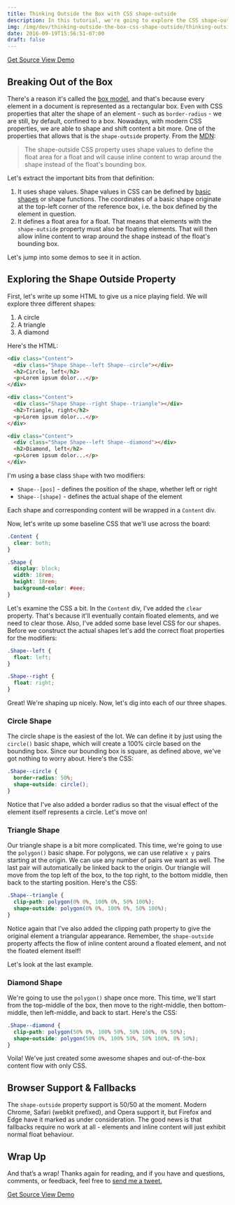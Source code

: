 ```yaml
---
title: Thinking Outside the Box with CSS shape-outside
description: In this tutorial, we're going to explore the CSS shape-outside property which allows us to break out of the box a little.
img: /img/dev/thinking-outside-the-box-css-shape-outside/thinking-outside-the-box-css-shape-outside-featured.png
date: 2016-09-19T15:56:51-07:00
draft: false
---
```


<div class="ButtonGroup ButtonGroup--gutter-md ButtonGroup--align-center">
  <a href="https://codepen.io/callmenick/pen/VMpPRp" class="Button Button--display-inlineBlock Button--appearance-secondary Button--size-sm">
    Get Source
  </a>
  <a href="https://codepen.io/callmenick/full/VMpPRp/" class="Button Button--display-inlineBlock Button--appearance-secondary Button--size-sm">
    View Demo
  </a>
</div>

## Breaking Out of the Box

There's a reason it's called the [box model](https://developer.mozilla.org/en-US/docs/Web/CSS/CSS_Box_Model/Introduction_to_the_CSS_box_model), and that's because every element in a document is represented as a rectangular box. Even with CSS properties that alter the shape of an element - such as `border-radius` - we are still, by default, confined to a box. Nowadays, with modern CSS properties, we are able to shape and shift content a bit more. One of the properties that allows that is the `shape-outside` property. From the [MDN](https://developer.mozilla.org/en-US/docs/Web/CSS/shape-outside):

> The shape-outside CSS property uses shape values to define the float area for a float and will cause inline content to wrap around the shape instead of the float's bounding box.

Let's extract the important bits from that definition:

1. It uses shape values. Shape values in CSS can be defined by [basic shapes](https://developer.mozilla.org/en-US/docs/Web/CSS/basic-shape) or shape functions. The coordinates of a basic shape originate at the top-left corner of the reference box, i.e. the box defined by the element in question.
2. It defines a float area for a float. That means that elements with the `shape-outside` property must also be floating elements. That will then allow inline content to wrap around the shape instead of the float's bounding box.

Let's jump into some demos to see it in action.

## Exploring the Shape Outside Property

First, let's write up some HTML to give us a nice playing field. We will explore three different shapes:

1. A circle
2. A triangle
3. A diamond

Here's the HTML:

```html
<div class="Content">
  <div class="Shape Shape--left Shape--circle"></div>
  <h2>Circle, left</h2>
  <p>Lorem ipsum dolor...</p>
</div>

<div class="Content">
  <div class="Shape Shape--right Shape--triangle"></div>
  <h2>Triangle, right</h2>
  <p>Lorem ipsum dolor...</p>
</div>

<div class="Content">
  <div class="Shape Shape--left Shape--diamond"></div>
  <h2>Diamond, left</h2>
  <p>Lorem ipsum dolor...</p>
</div>
```

I'm using a base class `Shape` with two modifiers:

* `Shape--[pos]` - defines the position of the shape, whether left or right
* `Shape--[shape]` - defines the actual shape of the element

Each shape and corresponding content will be wrapped in a `Content` div.

Now, let's write up some baseline CSS that we'll use across the board:

```css
.Content {
  clear: both;
}

.Shape {
  display: block;
  width: 18rem;
  height: 18rem;
  background-color: #eee;
}
```

Let's examine the CSS a bit. In the `Content` div, I've added the `clear` property. That's because it'll eventually contain floated elements, and we need to clear those. Also, I've added some base level CSS for our shapes. Before we construct the actual shapes let's add the correct float properties for the modifiers:

```css
.Shape--left {
  float: left;
}

.Shape--right {
  float: right;
}
```

Great! We're shaping up nicely. Now, let's dig into each of our three shapes.

### Circle Shape

The circle shape is the easiest of the lot. We can define it by just using the `circle()` basic shape, which will create a 100% circle based on the bounding box. Since our bounding box is square, as defined above, we've got nothing to worry about. Here's the CSS:

```css
.Shape--circle {
  border-radius: 50%;
  shape-outside: circle();
}
```

Notice that I've also added a border radius so that the visual effect of the element itself represents a circle. Let's move on!

### Triangle Shape

Our triangle shape is a bit more complicated. This time, we're going to use the `polygon()` basic shape. For polygons, we can use relative `x y` pairs starting at the origin. We can use any number of pairs we want as well. The last pair will automatically be linked back to the origin. Our triangle will move from the top left of the box, to the top right, to the bottom middle, then back to the starting position. Here's the CSS:

```css
.Shape--triangle {
  clip-path: polygon(0% 0%, 100% 0%, 50% 100%);
  shape-outside: polygon(0% 0%, 100% 0%, 50% 100%);
}
```

Notice again that I've also added the clipping path property to give the original element a triangular appearance. Remember, the `shape-outside` property affects the flow of inline content around a floated element, and not the floated element itself!

Let's look at the last example.

### Diamond Shape

We're going to use the `polygon()` shape once more. This time, we'll start from the top-middle of the box, then move to the right-middle, then bottom-middle, then left-middle, and back to start. Here's the CSS:

```css
.Shape--diamond {
  clip-path: polygon(50% 0%, 100% 50%, 50% 100%, 0% 50%);
  shape-outside: polygon(50% 0%, 100% 50%, 50% 100%, 0% 50%);
}
```

Voila! We've just created some awesome shapes and out-of-the-box content flow with only CSS.

## Browser Support & Fallbacks

The `shape-outside` property support is 50/50 at the moment. Modern Chrome, Safari (webkit prefixed), and Opera support it, but Firefox and Edge have it marked as under consideration. The good news is that fallbacks require no work at all - elements and inline content will just exhibit normal float behaviour.

## Wrap Up

And that’s a wrap! Thanks again for reading, and if you have and questions, comments, or feedback, feel free to <a href="http://twitter.com/home?status=@nicksalloum_ I got a question for you!" target="_blank">send me a tweet.</a>

<div class="ButtonGroup ButtonGroup--gutter-md ButtonGroup--align-center">
  <a href="https://codepen.io/callmenick/pen/VMpPRp" class="Button Button--display-inlineBlock Button--appearance-secondary Button--size-sm">
    Get Source
  </a>
  <a href="https://codepen.io/callmenick/full/VMpPRp/" class="Button Button--display-inlineBlock Button--appearance-secondary Button--size-sm">
    View Demo
  </a>
</div>
